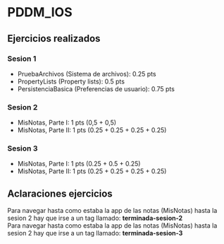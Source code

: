 # PDDM_IOS

## Ejercicios realizados

### Sesion 1

- PruebaArchivos (Sistema de archivos): 0.25 pts
- PropertyLists (Property lists): 0.5 pts
- PersistenciaBasica (Preferencias de usuario): 0.75 pts

### Sesion 2

- MisNotas, Parte I: 1 pts (0,5 + 0,5)
- MisNotas, Parte II: 1 pts (0.25 + 0.25 + 0.25 + 0.25)

### Sesion 3

- MisNotas, Parte I: 1 pts (0.25 + 0.5 + 0.25)
- MisNotas, Parte II: 1 pts (0.25 + 0.25 + 0.25 + 0.25)

## Aclaraciones ejercicios

Para navegar hasta como estaba la app de las notas (MisNotas) hasta la sesion 2 hay que irse a un tag llamado: **terminada-sesion-2** <br>
Para navegar hasta como estaba la app de las notas (MisNotas) hasta la sesion 2 hay que irse a un tag llamado: **terminada-sesion-3**
